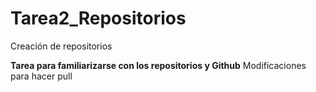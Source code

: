 # Tarea2_Repositorios
Creación de repositorios

**Tarea para familiarizarse con los repositorios y Github**
Modificaciones para hacer pull
